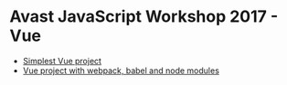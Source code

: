 Avast JavaScript Workshop 2017 - Vue
====================================

* [Simplest Vue project](helloworld)
* [Vue project with webpack, babel and node modules](webpack)
